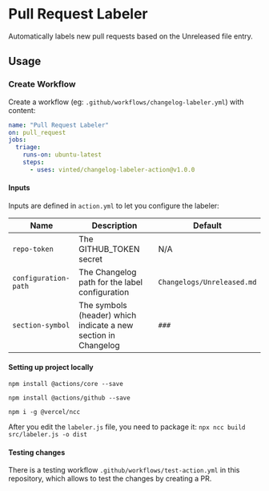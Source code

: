 # Pull Request Labeler

Automatically labels new pull requests based on the Unreleased file entry.

## Usage

### Create Workflow

Create a workflow (eg: `.github/workflows/changelog-labeler.yml`) with content:

```yml
name: "Pull Request Labeler"
on: pull_request
jobs:
  triage:
    runs-on: ubuntu-latest
    steps:
      - uses: vinted/changelog-labeler-action@v1.0.0
```

#### Inputs

Inputs are defined in `action.yml` to let you configure the labeler:

| Name                 | Description                                                    | Default                    |
| -------------------- | -------------------------------------------------------------- | -------------------------- |
| `repo-token`         | The GITHUB_TOKEN secret                                        | N/A                        |
| `configuration-path` | The Changelog path for the label configuration                 | `Changelogs/Unreleased.md` |
| `section-symbol`     | The symbols (header) which indicate a new section in Changelog | `###`                      |

#### Setting up project locally

`npm install @actions/core --save`

`npm install @actions/github --save`

`npm i -g @vercel/ncc`

After you edit the `labeler.js` file, you need to package it:
`npx ncc build src/labeler.js -o dist`

#### Testing changes

There is a testing workflow `.github/workflows/test-action.yml` in this repository, which allows to test the changes by creating a PR.
